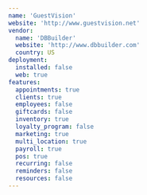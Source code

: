 ```yaml
---
name: 'GuestVision'
website: 'http://www.guestvision.net'
vendor:
  name: 'DBBuilder'
  website: 'http://www.dbbuilder.com'
  country: US
deployment:
  installed: false
  web: true
features:
  appointments: true
  clients: true
  employees: false
  giftcards: false
  inventory: true
  loyalty_program: false
  marketing: true
  multi_location: true
  payroll: true
  pos: true
  recurring: false
  reminders: false
  resources: false
---
```

